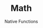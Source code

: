 ---
layout: page
menubar: docs_menu
title: Math
subtitle: Native Functions
show_sidebar: false
toc: true
---
